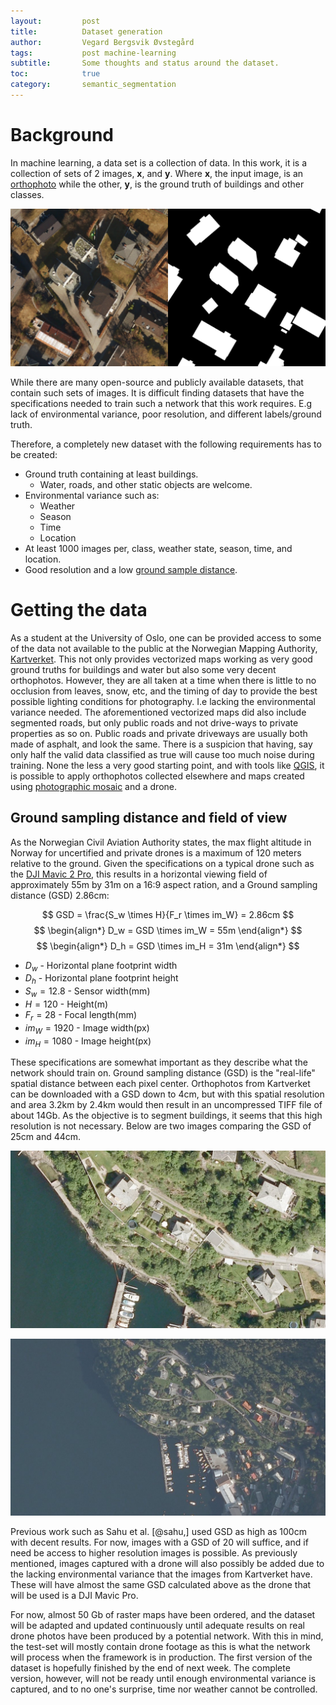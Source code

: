 ```yaml
---
layout:     	post
title:     		Dataset generation
author:     	Vegard Bergsvik Øvstegård
tags:           post machine-learning 
subtitle:    	Some thoughts and status around the dataset.
toc:            true
category:       semantic_segmentation
---
```


# Background
In machine learning, a data set is a collection of data. In this work, it is a collection of sets of
2 images, **x**, and **y**. Where **x**, the input image, is an [orthophoto](https://www.sciencedirect.com/topics/earth-and-planetary-sciences/orthophoto) while the other, **y**, is the
ground truth of buildings and other classes.

![Example of a set with **x**(left) and **y**(right)](/img/set_example.png)

While there are many open-source and publicly available datasets, that contain such sets of images.
It is difficult finding datasets that have the specifications needed to train such a network that this
work requires. E.g lack of environmental variance, poor resolution, and different labels/ground truth.

Therefore, a completely new dataset with the following requirements has to be created:

* Ground truth containing at least buildings.
    * Water, roads, and other static objects are welcome.
* Environmental variance such as:
    * Weather
    * Season
    * Time
    * Location
* At least 1000 images per, class, weather state, season, time, and location.
* Good resolution and a low [ground sample
    distance](https://en.wikipedia.org/wiki/Ground_sample_distance).

# Getting the data
As a student at the University of Oslo, one can be provided access to some of the data not
available to the public at the Norwegian Mapping Authority,
[Kartverket](https://www.kartverket.no/). This not only provides vectorized maps working as very good ground truths for
buildings and water but also some very decent orthophotos. However, they are all taken at a time
when there is little to no occlusion from leaves, snow, etc, and the timing of day to provide the
best possible lighting conditions for photography. I.e lacking the environmental variance needed.
The aforementioned vectorized maps did also include segmented roads, but only public roads and not drive-ways to private properties as so on. 
Public roads and private driveways are usually both made of asphalt, and look the same.
There is a suspicion that having, say only half the valid data classified as true will cause too much noise
during training. None the less a very good starting point, and with tools like [QGIS](https://qgis.org/en/site/), it is possible to apply
orthophotos collected elsewhere and maps created using [photographic mosaic](https://en.wikipedia.org/wiki/Photographic_mosaic) and a drone.

## Ground sampling distance and field of view
As the Norwegian Civil Aviation Authority states, the max flight altitude in Norway for uncertified
and private drones is a maximum of 120 meters relative to the ground. Given the specifications on a typical drone such as the [DJI Mavic 2 Pro](https://www.dji.com/no/mavic-2/info),
this results in a horizontal viewing field of approximately 55m by 31m on a 16:9 aspect ration, and
a Ground sampling distance (GSD) 2.86cm:

$$ GSD = \frac{S_w \times H}{F_r \times im_W} = 2.86cm $$
$$
\begin{align*}
D_w = GSD \times im_W = 55m
\end{align*}
$$
$$
\begin{align*}
D_h = GSD \times im_H = 31m
\end{align*}
$$

* $D_w$ - Horizontal plane footprint width
* $D_h$ - Horizontal plane footprint height
* $S_w = 12.8$ - Sensor width(mm)
* $H = 120$ - Height(m)
* $F_r = 28$ - Focal length(mm)
* $im_W = 1920$ - Image width(px)
* $im_H = 1080$ - Image height(px)

These specifications are somewhat important as they describe what the network should train on.
Ground sampling distance (GSD) is the "real-life" spatial distance between each pixel center.
Orthophotos from Kartverket can be downloaded with a GSD down to 4cm, but with this spatial resolution
and area 3.2km by 2.4km would then result in an uncompressed TIFF file of about 14Gb. As the
objective is to segment buildings, it seems that this high resolution is not necessary. Below are two images
comparing the GSD of 25cm and 44cm.

![GSD = 25cm](/img/bo25.jpg)

![GSD = 44cm](/img/bo44.jpg)

Previous work such as Sahu et al. [@sahu,] used GSD as high as 100cm with decent results. For now,
images with a GSD of 20 will suffice, and if need be access to higher resolution images is possible.
As previously mentioned, images captured with a drone will also possibly be added due to the
lacking environmental variance that the images from Kartverket have. These will have almost the
same GSD calculated above as the drone that will be used is a DJI Mavic Pro. 

For now, almost 50 Gb of raster maps have been ordered, and the dataset will be adapted and updated continuously 
until adequate results on real drone photos have been produced by a potential network. With this in mind, the test-set will mostly
contain drone footage as this is what the network will process when the framework is in production.
The first version of the dataset is hopefully finished by the end of next week. The complete version, however,  will not be ready until enough environmental variance is captured, 
and to no one's surprise, time nor weather cannot be controlled.

